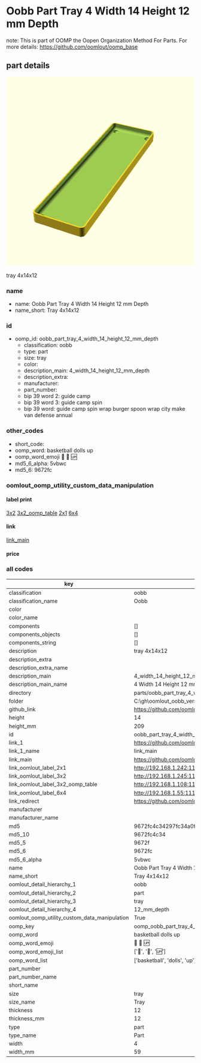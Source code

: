 # Oobb Part Tray 4 Width 14 Height 12 mm Depth  

note: This is part of OOMP the Oopen Organization Method For Parts. For more details: https://github.com/oomlout/oomp_base

##  part details
  

[![](3dpr.png)](3dpr.png)

tray 4x14x12



### name
* name: Oobb Part Tray 4 Width 14 Height 12 mm Depth
* name_short: Tray 4x14x12 
### id
* oomp_id: oobb_part_tray_4_width_14_height_12_mm_depth
  * classification: oobb
  * type: part
  * size: tray
  * color: 
  * description_main: 4_width_14_height_12_mm_depth
  * description_extra: 
  * manufacturer: 
  * part_number: 
  * bip 39 word 2: guide camp
  * bip 39 word 3: guide camp spin
  * bip 39 word: guide camp spin wrap burger spoon wrap city make van defense annual

### other_codes
* short_code: 
* oomp_word: basketball dolls up
* oomp_word_emoji :basketball: :dolls: :up:
* md5_6_alpha: 5vbwc
* md5_6: 9672fc






### oomlout_oomp_utility_custom_data_manipulation
#### label print
[3x2](http://192.168.1.245:1112/?label=oomp%205vbwc)
[3x2_oomp_table](http://192.168.1.108:1112/?label=oomp%205vbwc)
[2x1](http://192.168.1.242:1112/?label=oomp%205vbwc)
[6x4](http://192.168.1.55:1112/?label=oomp%205vbwc)    

#### link

[link_main](https://github.com/oomlout/oomlout_oobb_version_4_generated_parts/tree/main/navigation_oomp/oobb/part/tray/4_width_14_height_12_mm_depth/part)                              

#### price







### all codes 
| key | value |  
| --- | --- |  
| classification | oobb |  
| classification_name | Oobb |  
| color |  |  
| color_name |  |  
| components | [] |  
| components_objects | [] |  
| components_string | [] |  
| description | tray 4x14x12 |  
| description_extra |  |  
| description_extra_name |  |  
| description_main | 4_width_14_height_12_mm_depth |  
| description_main_name | 4 Width 14 Height 12 mm Depth |  
| directory | parts/oobb_part_tray_4_width_14_height_12_mm_depth |  
| folder | C:\gh\oomlout_oobb_version_4_generated_parts\parts\oobb_part_tray_4_width_14_height_12_mm_depth |  
| github_link | https://github.com/oomlout/oomlout_oomp_part_src/tree/main/parts/oobb_part_tray_4_width_14_height_12_mm_depth |  
| height | 14 |  
| height_mm | 209 |  
| id | oobb_part_tray_4_width_14_height_12_mm_depth |  
| link_1 | https://github.com/oomlout/oomlout_oobb_version_4_generated_parts/tree/main/navigation_oomp/oobb/part/tray/4_width_14_height_12_mm_depth/part |  
| link_1_name | link_main |  
| link_main | https://github.com/oomlout/oomlout_oobb_version_4_generated_parts/tree/main/navigation_oomp/oobb/part/tray/4_width_14_height_12_mm_depth/part |  
| link_oomlout_label_2x1 | http://192.168.1.242:1112/?label=oomp%205vbwc |  
| link_oomlout_label_3x2 | http://192.168.1.245:1112/?label=oomp%205vbwc |  
| link_oomlout_label_3x2_oomp_table | http://192.168.1.108:1112/?label=oomp%205vbwc |  
| link_oomlout_label_6x4 | http://192.168.1.55:1112/?label=oomp%205vbwc |  
| link_redirect | https://github.com/oomlout/oomlout_oobb_version_4_generated_parts/tree/main/parts/oobb_tray_04_14_12 |  
| manufacturer |  |  
| manufacturer_name |  |  
| md5 | 9672fc4c34297fc34a0f5fe1a3c8333c |  
| md5_10 | 9672fc4c34 |  
| md5_5 | 9672f |  
| md5_6 | 9672fc |  
| md5_6_alpha | 5vbwc |  
| name | Oobb Part Tray 4 Width 14 Height 12 mm Depth |  
| name_short | Tray 4x14x12  |  
| oomlout_detail_hierarchy_1 | oobb |  
| oomlout_detail_hierarchy_2 | part |  
| oomlout_detail_hierarchy_3 | tray |  
| oomlout_detail_hierarchy_4 | 12_mm_depth |  
| oomlout_oomp_utility_custom_data_manipulation | True |  
| oomp_key | oomp_oobb_part_tray_4_width_14_height_12_mm_depth |  
| oomp_word | basketball dolls up |  
| oomp_word_emoji | :basketball: :dolls: :up: |  
| oomp_word_emoji_list | [':basketball:', ':dolls:', ':up:'] |  
| oomp_word_list | ['basketball', 'dolls', 'up'] |  
| part_number |  |  
| part_number_name |  |  
| short_name |  |  
| size | tray |  
| size_name | Tray |  
| thickness | 12 |  
| thickness_mm | 12 |  
| type | part |  
| type_name | Part |  
| width | 4 |  
| width_mm | 59 |  
